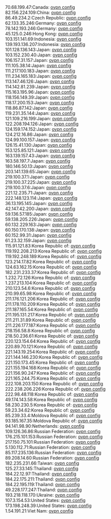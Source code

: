 70.68.199.47:Canada: [ovpn config](vpn/70_68_199_47.ovpn)  
82.156.224.109:China: [ovpn config](vpn/82_156_224_109.ovpn)  
86.49.234.2:Czech Republic: [ovpn config](vpn/86_49_234_2.ovpn)  
62.133.35.246:Germany: [ovpn config](vpn/62_133_35_246.ovpn)  
78.142.193.246:Germany: [ovpn config](vpn/78_142_193_246.ovpn)  
45.125.0.246:Hong Kong: [ovpn config](vpn/45_125_0_246.ovpn)  
103.151.141.69:Indonesia: [ovpn config](vpn/103_151_141_69.ovpn)  
139.193.136.207:Indonesia: [ovpn config](vpn/139_193_136_207.ovpn)  
101.128.136.143:Japan: [ovpn config](vpn/101_128_136_143.ovpn)  
103.152.230.40:Japan: [ovpn config](vpn/103_152_230_40.ovpn)  
106.157.31.157:Japan: [ovpn config](vpn/106_157_31_157.ovpn)  
111.105.38.14:Japan: [ovpn config](vpn/111_105_38_14.ovpn)  
111.217.100.183:Japan: [ovpn config](vpn/111_217_100_183.ovpn)  
111.234.165.183:Japan: [ovpn config](vpn/111_234_165_183.ovpn)  
113.147.46.126:Japan: [ovpn config](vpn/113_147_46_126.ovpn)  
114.142.81.239:Japan: [ovpn config](vpn/114_142_81_239.ovpn)  
115.163.195.96:Japan: [ovpn config](vpn/115_163_195_96.ovpn)  
118.156.149.39:Japan: [ovpn config](vpn/118_156_149_39.ovpn)  
118.17.200.153:Japan: [ovpn config](vpn/118_17_200_153.ovpn)  
118.86.87.142:Japan: [ovpn config](vpn/118_86_87_142.ovpn)  
119.231.35.144:Japan: [ovpn config](vpn/119_231_35_144.ovpn)  
121.109.216.199:Japan: [ovpn config](vpn/121_109_216_199.ovpn)  
122.208.194.126:Japan: [ovpn config](vpn/122_208_194_126.ovpn)  
124.159.174.152:Japan: [ovpn config](vpn/124_159_174_152.ovpn)  
124.212.16.86:Japan: [ovpn config](vpn/124_212_16_86.ovpn)  
124.99.100.157:Japan: [ovpn config](vpn/124_99_100_157.ovpn)  
126.15.41.130:Japan: [ovpn config](vpn/126_15_41_130.ovpn)  
153.125.85.121:Japan: [ovpn config](vpn/153_125_85_121.ovpn)  
163.139.157.43:Japan: [ovpn config](vpn/163_139_157_43.ovpn)  
163.58.197.7:Japan: [ovpn config](vpn/163_58_197_7.ovpn)  
180.146.50.13:Japan: [ovpn config](vpn/180_146_50_13.ovpn)  
203.141.139.65:Japan: [ovpn config](vpn/203_141_139_65.ovpn)  
219.100.37.1:Japan: [ovpn config](vpn/219_100_37_1.ovpn)  
219.100.37.225:Japan: [ovpn config](vpn/219_100_37_225.ovpn)  
219.100.37.6:Japan: [ovpn config](vpn/219_100_37_6.ovpn)  
221.12.235.71:Japan: [ovpn config](vpn/221_12_235_71.ovpn)  
222.148.123.114:Japan: [ovpn config](vpn/222_148_123_114.ovpn)  
36.13.195.145:Japan: [ovpn config](vpn/36_13_195_145.ovpn)  
42.147.42.200:Japan: [ovpn config](vpn/42_147_42_200.ovpn)  
59.136.57.185:Japan: [ovpn config](vpn/59_136_57_185.ovpn)  
59.138.205.226:Japan: [ovpn config](vpn/59_138_205_226.ovpn)  
60.132.229.163:Japan: [ovpn config](vpn/60_132_229_163.ovpn)  
60.150.170.138:Japan: [ovpn config](vpn/60_150_170_138.ovpn)  
60.152.99.31:Japan: [ovpn config](vpn/60_152_99_31.ovpn)  
61.23.32.159:Japan: [ovpn config](vpn/61_23_32_159.ovpn)  
115.91.121.83:Korea Republic of: [ovpn config](vpn/115_91_121_83.ovpn)  
119.192.208.213:Korea Republic of: [ovpn config](vpn/119_192_208_213.ovpn)  
119.192.248.189:Korea Republic of: [ovpn config](vpn/119_192_248_189.ovpn)  
123.214.17.82:Korea Republic of: [ovpn config](vpn/123_214_17_82.ovpn)  
124.63.162.15:Korea Republic of: [ovpn config](vpn/124_63_162_15.ovpn)  
182.231.233.37:Korea Republic of: [ovpn config](vpn/182_231_233_37.ovpn)  
1.232.72.126:Korea Republic of: [ovpn config](vpn/1_232_72_126.ovpn)  
1.237.213.104:Korea Republic of: [ovpn config](vpn/1_237_213_104.ovpn)  
210.123.54.6:Korea Republic of: [ovpn config](vpn/210_123_54_6.ovpn)  
210.99.65.98:Korea Republic of: [ovpn config](vpn/210_99_65_98.ovpn)  
211.176.121.206:Korea Republic of: [ovpn config](vpn/211_176_121_206.ovpn)  
211.178.110.209:Korea Republic of: [ovpn config](vpn/211_178_110_209.ovpn)  
211.187.165.54:Korea Republic of: [ovpn config](vpn/211_187_165_54.ovpn)  
211.195.131.217:Korea Republic of: [ovpn config](vpn/211_195_131_217.ovpn)  
211.211.31.89:Korea Republic of: [ovpn config](vpn/211_211_31_89.ovpn)  
211.226.177.187:Korea Republic of: [ovpn config](vpn/211_226_177_187.ovpn)  
218.156.58.8:Korea Republic of: [ovpn config](vpn/218_156_58_8.ovpn)  
218.50.236.61:Korea Republic of: [ovpn config](vpn/218_50_236_61.ovpn)  
220.123.154.64:Korea Republic of: [ovpn config](vpn/220_123_154_64.ovpn)  
220.89.70.121:Korea Republic of: [ovpn config](vpn/220_89_70_121.ovpn)  
221.143.19.254:Korea Republic of: [ovpn config](vpn/221_143_19_254.ovpn)  
221.144.146.230:Korea Republic of: [ovpn config](vpn/221_144_146_230.ovpn)  
221.150.173.45:Korea Republic of: [ovpn config](vpn/221_150_173_45.ovpn)  
221.155.194.168:Korea Republic of: [ovpn config](vpn/221_155_194_168.ovpn)  
221.156.90.247:Korea Republic of: [ovpn config](vpn/221_156_90_247.ovpn)  
221.165.244.75:Korea Republic of: [ovpn config](vpn/221_165_244_75.ovpn)  
222.108.203.150:Korea Republic of: [ovpn config](vpn/222_108_203_150.ovpn)  
222.238.206.226:Korea Republic of: [ovpn config](vpn/222_238_206_226.ovpn)  
222.98.48.118:Korea Republic of: [ovpn config](vpn/222_98_48_118.ovpn)  
49.174.143.58:Korea Republic of: [ovpn config](vpn/49_174_143_58.ovpn)  
58.230.230.5:Korea Republic of: [ovpn config](vpn/58_230_230_5.ovpn)  
59.23.34.62:Korea Republic of: [ovpn config](vpn/59_23_34_62.ovpn)  
85.239.33.4:Moldova Republic of: [ovpn config](vpn/85_239_33_4.ovpn)  
93.185.167.35:Moldova Republic of: [ovpn config](vpn/93_185_167_35.ovpn)  
94.141.98.90:Netherlands: [ovpn config](vpn/94_141_98_90.ovpn)  
109.126.36.86:Russian Federation: [ovpn config](vpn/109_126_36_86.ovpn)  
176.215.101.153:Russian Federation: [ovpn config](vpn/176_215_101_153.ovpn)  
217.150.75.101:Russian Federation: [ovpn config](vpn/217_150_75_101.ovpn)  
5.130.112.71:Russian Federation: [ovpn config](vpn/5_130_112_71.ovpn)  
85.117.235.136:Russian Federation: [ovpn config](vpn/85_117_235_136.ovpn)  
89.208.14.60:Russian Federation: [ovpn config](vpn/89_208_14_60.ovpn)  
182.235.231.66:Taiwan: [ovpn config](vpn/182_235_231_66.ovpn)  
125.27.33.145:Thailand: [ovpn config](vpn/125_27_33_145.ovpn)  
184.22.12.97:Thailand: [ovpn config](vpn/184_22_12_97.ovpn)  
184.22.175.211:Thailand: [ovpn config](vpn/184_22_175_211.ovpn)  
184.22.195.119:Thailand: [ovpn config](vpn/184_22_195_119.ovpn)  
49.228.177.247:Thailand: [ovpn config](vpn/49_228_177_247.ovpn)  
193.218.118.170:Ukraine: [ovpn config](vpn/193_218_118_170.ovpn)  
107.3.154.53:United States: [ovpn config](vpn/107_3_154_53.ovpn)  
173.198.248.39:United States: [ovpn config](vpn/173_198_248_39.ovpn)  
1.54.191.21:Viet Nam: [ovpn config](vpn/1_54_191_21.ovpn)  
